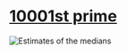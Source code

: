 # [10001st prime][0]

![Estimates of the medians][1]

[0]: https://projecteuler.net/problem=7
[1]: https://rawgit.com/japaric/euler_criterion.rs/master/plots/007.svg
